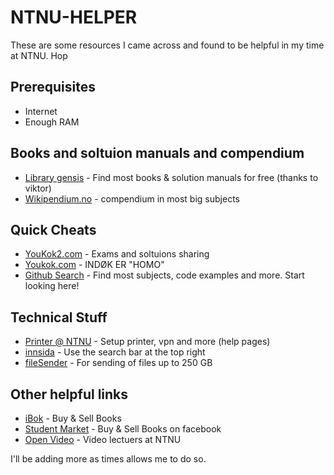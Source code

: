 # NTNU-HELPER
These are some resources I came across and found to be helpful in my time at NTNU. Hop

## Prerequisites
* Internet
* Enough RAM


## Books and soltuion manuals and compendium

* [Library gensis](http://gen.lib.rus.ec/) - Find most books & solution manuals for free (thanks to viktor)
* [Wikipendium.no](https://www.wikipendium.no/) - compendium in most big subjects 



## Quick Cheats

* [YouKok2.com](youkok2.com) - Exams and soltuions sharing
* [Youkok.com](http://youkok.com/) - INDØK ER "HOMO"
* [Github Search](https://github.com/search) - Find most subjects, code examples and more. Start looking here!

## Technical Stuff
* [Printer @ NTNU](https://innsida.ntnu.no/it-hjelp) - Setup printer, vpn and more (help pages)
* [innsida](https://innsida.ntnu.no/s) - Use the search bar at the top right 
* [fileSender](https://filesender.uninett.no/index.php?s=upload) - For sending of files up to 250 GB

## Other helpful links
* [iBok](https://ibok.no) - Buy & Sell Books
* [Student Market](https://www.facebook.com/groups/288352844604218/?fb_dtsg_ag=AdyQXiwxpgK3r_hCX7Xm7P8Vi3bPgno-gIcDIAk4gM3LQw%3AAdw5fVQx4Ha_hY9eSZPijVyDKVt1sFTTVu6oOgbPT9M0yA) - Buy & Sell Books on facebook
* [Open Video](https://video.adm.ntnu.no/) - Video lectuers at NTNU

I'll be adding more as times allows me to do so.
